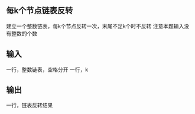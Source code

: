 ## 每k个节点链表反转

建立一个整数链表，每k个节点反转一次，末尾不足k个时不反转
注意本题输入没有整数的个数

## 输入
一行，整数链表，空格分开
一行，k

## 输出
一行，链表反转结果
